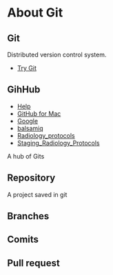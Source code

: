 # About Git

## Git

Distributed version control system.

* [Try Git](http://try.github.io/levels/1/challenges/1)

## GihHub

* [Help](https://help.github.com/)
* [GitHub for Mac](http://mac.github.com/)
* [Google](http://google.com/) 
* [balsamiq](http://Balsamiq.com)
* [Radiology_protocols](https://RadiologyProtocols.com)
* [Staging_Radiology_Protocols](http://Staging.radiologyprotocols.com)

A hub of Gits

## Repository

A project saved in git

## Branches

## Comits

## Pull request

